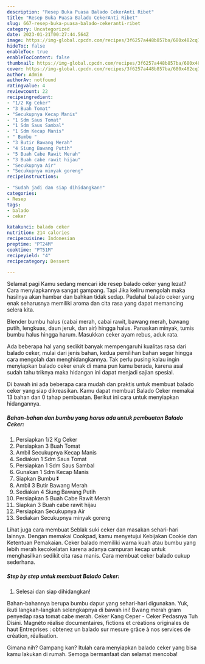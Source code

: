```yaml
---
description: "Resep Buka Puasa Balado CekerAnti Ribet"
title: "Resep Buka Puasa Balado CekerAnti Ribet"
slug: 667-resep-buka-puasa-balado-cekeranti-ribet
category: Uncategorized
date: 2023-01-21T00:27:44.564Z
image: https://img-global.cpcdn.com/recipes/3f6257a448b857ba/680x482cq70/balado-ceker-foto-resep-utama.jpg
hideToc: false
enableToc: true
enableTocContent: false
thumbnail: https://img-global.cpcdn.com/recipes/3f6257a448b857ba/680x482cq70/balado-ceker-foto-resep-utama.jpg
cover: https://img-global.cpcdn.com/recipes/3f6257a448b857ba/680x482cq70/balado-ceker-foto-resep-utama.jpg
author: Admin
authorAv: notfound
ratingvalue: 4
reviewcount: 22
recipeingredient:
- "1/2 Kg Ceker"
- "3 Buah Tomat"
- "Secukupnya Kecap Manis"
- "1 Sdm Saus Tomat"
- "1 Sdm Saus Sambal"
- "1 Sdm Kecap Manis"
- " Bumbu "
- "3 Butir Bawang Merah"
- "4 Siung Bawang Putih"
- "5 Buah Cabe Rawit Merah"
- "3 Buah cabe rawit hijau"
- "Secukupnya Air"
- "Secukupnya minyak goreng"
recipeinstructions:

- "Sudah jadi dan siap dihidangkan!"
categories:
- Resep
tags:
- balado
- ceker

katakunci: balado ceker 
nutrition: 214 calories
recipecuisine: Indonesian
preptime: "PT24M"
cooktime: "PT51M"
recipeyield: "4"
recipecategory: Dessert

---
```



Selamat pagi Kamu sedang mencari ide resep balado ceker yang lezat? Cara menyiapkannya sangat gampang. Tapi Jika keliru mengolah maka hasilnya akan hambar dan bahkan tidak sedap. Padahal balado ceker yang enak seharusnya memiliki aroma dan cita rasa yang dapat memancing selera kita.


Blender bumbu halus (cabai merah, cabai rawit, bawang merah, bawang putih, lengkuas, daun jeruk, dan air) hingga halus. Panaskan minyak, tumis bumbu halus hingga harum. Masukkan ceker ayam rebus, aduk rata.

Ada beberapa hal yang sedikit banyak mempengaruhi kualitas rasa dari balado ceker, mulai dari jenis bahan, kedua pemilihan bahan segar hingga cara mengolah dan menghidangkannya. Tak perlu pusing kalau ingin menyiapkan balado ceker enak di mana pun kamu berada, karena asal sudah tahu triknya maka hidangan ini dapat menjadi sajian spesial.


Di bawah ini ada beberapa cara mudah dan praktis untuk membuat balado ceker yang siap dikreasikan. Kamu dapat membuat Balado Ceker memakai 13 bahan dan 0 tahap pembuatan. Berikut ini cara untuk menyiapkan hidangannya.

<!--inarticleads1-->

##### Bahan-bahan dan bumbu yang harus ada untuk pembuatan Balado Ceker:

1. Persiapkan 1/2 Kg Ceker
1. Persiapkan 3 Buah Tomat
1. Ambil Secukupnya Kecap Manis
1. Sediakan 1 Sdm Saus Tomat
1. Persiapkan 1 Sdm Saus Sambal
1. Gunakan 1 Sdm Kecap Manis
1. Siapkan  Bumbu ⏬
1. Ambil 3 Butir Bawang Merah
1. Sediakan 4 Siung Bawang Putih
1. Persiapkan 5 Buah Cabe Rawit Merah
1. Siapkan 3 Buah cabe rawit hijau
1. Persiapkan Secukupnya Air
1. Sediakan Secukupnya minyak goreng


Lihat juga cara membuat Seblak suki ceker dan masakan sehari-hari lainnya. Dengan memakai Cookpad, kamu menyetujui Kebijakan Cookie dan Ketentuan Pemakaian. Ceker balado memiliki warna kuah atau bumbu yang lebih merah kecokelatan karena adanya campuran kecap untuk menghasilkan sedikit cita rasa manis. Cara membuat ceker balado cukup sederhana. 

<!--inarticleads2-->

##### Step by step untuk membuat Balado Ceker:


1. Selesai dan siap dihidangkan!

Bahan-bahannya berupa bumbu dapur yang sehari-hari digunakan. Yuk, ikuti langkah-langkah selengkapnya di bawah ini! Bwang merah gram penyedap rasa tomat cabe merah. Ceker Kang Ceper - Ceker Pedasnya Tuh Disini. Magnéto réalise documentaires, fictions et créations originales de haut Entreprises : obtenez un balado sur mesure grâce à nos services de création, réalisation. 

Gimana nih? Gampang kan? Itulah cara menyiapkan balado ceker yang bisa kamu lakukan di rumah. Semoga bermanfaat dan selamat mencoba!
